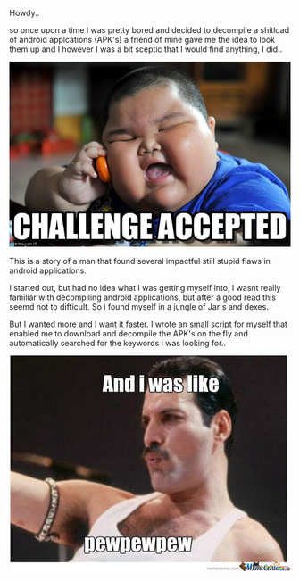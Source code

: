 Howdy.. 

so once upon a time I was pretty bored and decided to decompile a shitload of android applcations (APK's)
a friend of mine gave me the idea to look them up and I however I was a bit sceptic that I would find anything, I did..

![](https://github.com/Hackdwerg/hackdwerg.github.io/blob/master/assets/challengeaccepted.jpg?raw=true)

This is a story of a man that found several impactful still stupid flaws in android applications.

I started out, but had no idea what I was getting myself into, I wasnt really familiar with decompiling android applications,
but after a good read this seemd not to difficult. So i found myself in a jungle of Jar's and dexes. 

But I wanted more and I want it faster. I wrote an small script for myself that enabled me to download and decompile the APK's on the fly and automatically searched for the keywords i was looking for..

![](https://github.com/Hackdwerg/hackdwerg.github.io/blob/master/assets/lol.jpg?raw=true)






